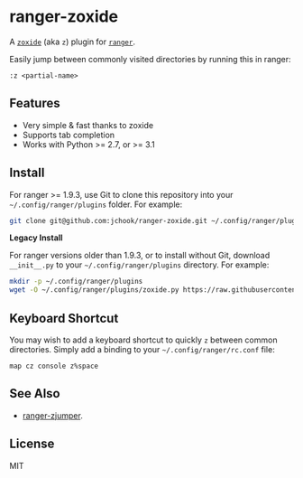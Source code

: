 # ranger-zoxide

A [`zoxide`](https://github.com/ajeetdsouza/zoxide) (aka `z`) plugin for
[`ranger`](https://github.com/ranger/ranger).

Easily jump between commonly visited directories by running this in ranger:

```
:z <partial-name>
```

## Features

- Very simple &amp; fast thanks to zoxide
- Supports tab completion
- Works with Python >= 2.7, or >= 3.1

## Install

For ranger >= 1.9.3, use Git to clone this repository into your
`~/.config/ranger/plugins` folder. For example:

```sh
git clone git@github.com:jchook/ranger-zoxide.git ~/.config/ranger/plugins/zoxide
```

**Legacy Install**

For ranger versions older than 1.9.3, or to install without Git, download
`__init__.py` to your `~/.config/ranger/plugins` directory. For example:

```sh
mkdir -p ~/.config/ranger/plugins
wget -O ~/.config/ranger/plugins/zoxide.py https://raw.githubusercontent.com/jchook/ranger-zoxide/master/zoxide.py
```

## Keyboard Shortcut

You may wish to add a keyboard shortcut to quickly `z` between common
directories. Simply add a binding to your `~/.config/ranger/rc.conf` file:

```
map cz console z%space
```

## See Also

- [ranger-zjumper](https://github.com/ask1234560/ranger-zjumper).

## License

MIT
